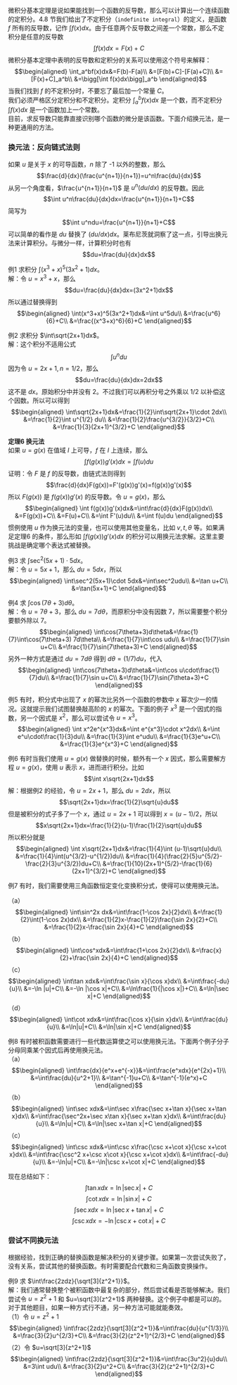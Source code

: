 微积分基本定理是说如果能找到一个函数的反导数，那么可以计算出一个连续函数的定积分。4.8 节我们给出了不定积分（`indefinite integral`）的定义，是函数 $f$ 所有的反导数，记作 $\int f(x)dx$。由于任意两个反导数之间差一个常数，那么不定积分是任意的反导数
$$\int f(x)dx=F(x)+C$$
微积分基本定理中表明的反导数和定积分的关系可以使用这个符号来解释：
$$\begin{aligned}
\int_a^bf(x)dx&=F(b)-F(a)\\
&=[F(b)+C]-[F(a)+C]\\
&=[F(x)+C]_a^b\\
&=\bigg[\int f(x)dx\bigg]_a^b
\end{aligned}$$
当我们找到 $f$ 的不定积分时，不要忘了最后加一个常量 $C$。  
我们必须严格区分定积分和不定积分。定积分 $\int_a^bf(x)dx$ 是一个数，而不定积分 $\int f(x)dx$ 是一个函数加上一个常数。  
目前，求反导数只能靠直接识别哪个函数的微分是该函数。下面介绍换元法，是一种更通用的方法。

### 换元法：反向链式法则
如果 $u$ 是关于 $x$ 的可导函数，$n$ 除了 -1 以外的整数，那么
$$\frac{d}{dx}(\frac{u^{n+1}}{n+1})=u^n\frac{du}{dx}$$
从另一个角度看，$\frac{u^{n+1}}{n+1}$ 是 $u^n(du/dx)$ 的反导数。因此
$$\int u^n\frac{du}{dx}dx=\frac{u^{n+1}}{n+1}+C$$
简写为
$$\int u^ndu=\frac{u^{n+1}}{n+1}+C$$
可以简单的看作是 $du$ 替换了 $(du/dx)dx$。莱布尼茨就洞察了这一点，引导出换元法来计算积分。与微分一样，计算积分时也有
$$du=\frac{du}{dx}dx$$

例1 求积分 $\int(x^3+x)^5(3x^2+1)dx$。  
解：令 $u=x^3+x$，那么
$$du=\frac{du}{dx}dx=(3x^2+1)dx$$
所以通过替换得到
$$\begin{aligned}
\int(x^3+x)^5(3x^2+1)dx&=\int u^5du\\
&=\frac{u^6}{6}+C\\
&=\frac{(x^3+x)^6}{6}+C
\end{aligned}$$

例2 求积分 $\int\sqrt{2x+1}dx$。  
解：这个积分不适用公式
$$\int u^ndu$$
因为令 $u=2x+1,n=1/2$，那么
$$du=\frac{du}{dx}dx=2dx$$
这不是 $dx$。原始积分中并没有 2。不过我们可以再积分号之外乘以 $1/2$ 以补偿这个因数。所以可以得到
$$\begin{aligned}
\int\sqrt{2x+1}dx&=\frac{1}{2}\int\sqrt{2x+1}\cdot 2dx\\
&=\frac{1}{2}\int u^{1/2} du\\
&=\frac{1}{2}\frac{u^{3/2}}{3/2}+C\\
&=\frac{1}{3}(2x+1)^{3/2}+C
\end{aligned}$$

**定理6 换元法**  
如果 $u=g(x)$ 在值域 $I$ 上可导，$f$ 在 $I$ 上连续，那么
$$\int f(g(x))g'(x)dx=\int f(u)du$$
证明：令 $F$ 是 $f$ 的反导数，由链式法则得到
$$\frac{d}{dx}F(g(x))=F'(g(x))g'(x)=f(g(x))g'(x)$$
所以 $F(g(x))$ 是 $f(g(x))g'(x)$ 的反导数。令 $u=g(x)$，那么
$$\begin{aligned}
\int f(g(x))g'(x)dx&=\int\frac{d}{dx}F(g(x))dx\\
&=F(g(x))+C\\
&=F(u)+C\\
&=\int F'(u)du\\
&=\int f(u)du
\end{aligned}$$
惯例使用 $u$ 作为换元法的变量，也可以使用其他变量名，比如 $v,t,\theta$ 等。如果满足定理6 的条件，那么形如 $\int f(g(x))g'(x)dx$ 的积分可以用换元法求解。这里主要挑战是确定哪个表达式被替换。

例3 求 $\int\sec^2(5x+1)\cdot 5dx$。  
解：令 $u=5x+1$，那么 $du=5dx$，所以
$$\begin{aligned}
\int\sec^2(5x+1)\cdot 5dx&=\int\sec^2udu\\
&=\tan u+C\\
&=\tan(5x+1)+C
\end{aligned}$$

例4 求 $\int\cos(7\theta+3)d\theta$。  
解：令 $u=7\theta+3$，那么 $du=7d\theta$，而原积分中没有因数 7，所以需要整个积分要额外除以 7。
$$\begin{aligned}
\int\cos(7\theta+3)d\theta&=\frac{1}{7}\int\cos(7\theta+3) 7d\theta\\
&=\frac{1}{7}\int\cos udu\\
&=\frac{1}{7}\sin u+C\\
&=\frac{1}{7}\sin(7\theta+3)+C
\end{aligned}$$
另外一种方式是通过 $du=7d\theta$ 得到 $d\theta=(1/7)du$，代入
$$\begin{aligned}
\int\cos(7\theta+3)d\theta&=\int\cos u\cdot\frac{1}{7}du\\
&=\frac{1}{7}\sin u+C\\
&=\frac{1}{7}\sin(7\theta+3)+C
\end{aligned}$$

例5 有时，积分式中出现了 $x$ 的幂次比另外一个函数的参数中 $x$ 幂次少一的情况。这就提示我们试图替换敲高阶的 $x$ 的幂次。下面的例子 $x^3$ 是一个因式的指数，另一个因式是 $x^2$，那么可以尝试令 $u=x^3$。
$$\begin{aligned}
\int x^2e^{x^3}dx&=\int e^{x^3}\cdot x^2dx\\
&=\int e^u\cdot\frac{1}{3}du\\
&=\frac{1}{3}\int e^udu\\
&=\frac{1}{3}e^u+C\\
&=\frac{1}{3}e^{x^3}+C
\end{aligned}$$

例6 有时当我们使用 $u=g(x)$ 做替换的时候，额外有一个 $x$ 因式，那么需要解方程 $u=g(x)$，使用 $u$ 表示 $x$，进而进行积分。比如
$$\int x\sqrt{2x+1}dx$$
解：根据例2 的经验，令 $u=2x+1$，那么 $du=2dx$，所以
$$\sqrt{2x+1}dx=\frac{1}{2}\sqrt{u}du$$
但是被积分的式子多了一个 $x$，通过 $u=2x+1$ 可以得到 $x=(u-1)/2$，所以
$$x\sqrt{2x+1}dx=\frac{1}{2}(u-1)\frac{1}{2}\sqrt{u}du$$
所以积分就是
$$\begin{aligned}
\int x\sqrt{2x+1}dx&=\frac{1}{4}\int (u-1)\sqrt{u}du\\
&=\frac{1}{4}\int(u^{3/2}-u^{1/2})du\\
&=\frac{1}{4}(\frac{2}{5}u^{5/2}-\frac{2}{3}u^{3/2})du+C\\
&=\frac{1}{10}(2x+1)^{5/2}-\frac{1}{6}(2x+1)^{3/2}+C
\end{aligned}$$

例7 有时，我们需要使用三角函数恒定变化变换积分式，使得可以使用换元法。

（a）
$$\begin{aligned}
\int\sin^2x dx&=\int\frac{1-\cos 2x}{2}dx\\
&=\frac{1}{2}\int(1-\cos 2x)dx\\
&=\frac{1}{2}x-\frac{1}{2}\frac{\sin 2x}{2}+C\\
&=\frac{1}{2}x-\frac{\sin 2x}{4}+C
\end{aligned}$$
（b）
$$\begin{aligned}
\int\cos^xdx&=\int\frac{1+\cos 2x}{2}dx\\
&=\frac{x}{2}+\frac{\sin 2x}{4}+C
\end{aligned}$$
（c）
$$\begin{aligned}
\int\tan xdx&=\int\frac{\sin x}{\cos x}dx\\
&=\int\frac{-du}{u}\\
&=-\ln |u|+C\\
&=-\ln |\cos x|+C\\
&=\ln\frac{1}{|\cos x|}+C\\
&=\ln|\sec x|+C
\end{aligned}$$
（d）
$$\begin{aligned}
\int\cot xdx&=\int\frac{\cos x}{\sin x}dx\\
&=\int\frac{du}{u}\\
&=\ln|u|+C\\
&=\ln|\sin x|+C
\end{aligned}$$

例8 有时被积函数需要进行一些代数运算使之可以使用换元法。下面两个例子分子分母同乘某个因式后再使用换元法。  
（a）
$$\begin{aligned}
\int\frac{dx}{e^x+e^{-x}}&=\int\frac{e^xdx}{e^{2x}+1}\\
&=\int\frac{du}{u^2+1}\\
&=\tan^{-1}u+C\\
&=\tan^{-1}(e^x)+C
\end{aligned}$$
（b）
$$\begin{aligned}
\int\sec xdx&=\int\sec x\frac{\sec x+\tan x}{\sec x+\tan x}dx\\
&=\int\frac{\sec^2x+\sec x\tan x}{\sec x+\tan x}dx\\
&=\int\frac{du}{u}\\
&=\ln|u|+C\\
&=\ln|\sec x+\tan x|+C
\end{aligned}$$
（c）
$$\begin{aligned}
\int\csc xdx&=\int\csc x\frac{\csc x+\cot x}{\csc x+\cot x}dx\\
&=\int\frac{\csc^2 x+\csc x\cot x}{\csc x+\cot x}dx\\
&=\int\frac{-du}{u}\\
&=-\ln|u|+C\\
&=-\ln|\csc x+\cot x|+C
\end{aligned}$$

现在总结如下：
$$\int\tan xdx=\ln|\sec x|+C$$
$$\int\cot xdx=\ln|\sin x|+C$$
$$\int\sec xdx=\ln|\sec x+\tan x|+C$$
$$\int\csc xdx=-\ln|\csc x+\cot x|+C$$

### 尝试不同换元法
根据经验，找到正确的替换函数是解决积分的关键步骤。如果第一次尝试失败了，没有关系，尝试其他的替换函数。有时需要配合代数和三角函数变换操作。

例9 求 $\int\frac{2zdz}{\sqrt[3]{z^2+1}}$。  
解：我们通常替换整个被积函数中最复杂的部分，然后尝试看是否能够解决。我们尝试令 $u=z^2+1$ 和 $u=\sqrt[3]{z^2+1}$ 两种替换。这个例子中都是可以的。对于其他题目，如果一种方式行不通，另一种方法可能就能奏效。  
（1）令 $u=z^2+1$
$$\begin{aligned}
\int\frac{2zdz}{\sqrt[3]{z^2+1}}&=\int\frac{du}{u^{1/3}}\\
&=\frac{3}{2}u^{2/3}+C\\
&=\frac{3}{2}(z^2+1)^{2/3}+C
\end{aligned}$$
（2）令 $u=\sqrt[3]{z^2+1}$
$$\begin{aligned}
\int\frac{2zdz}{\sqrt[3]{z^2+1}}&=\int\frac{3u^2}{u}du\\
&=3\int udu\\
&=\frac{3}{2}u^2+C\\
&=\frac{3}{2}(z^2+1)^{2/3}+C
\end{aligned}$$
